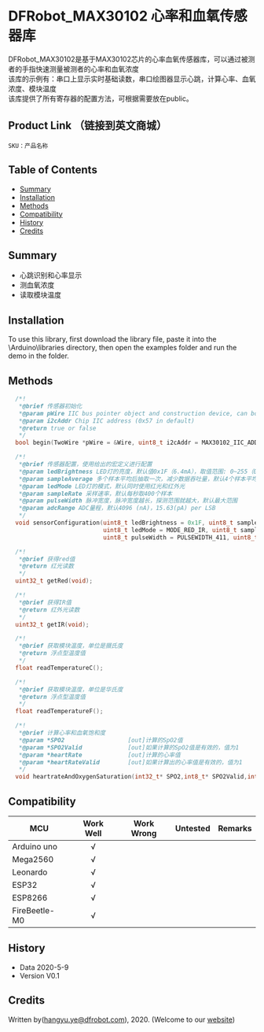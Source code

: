 # DFRobot_MAX30102 心率和血氧传感器库
DFRobot_MAX30102是基于MAX30102芯片的心率血氧传感器库，可以通过被测者的手指快速测量被测者的心率和血氧浓度<br>
该库的示例有：串口上显示实时基础读数，串口绘图器显示心跳，计算心率、血氧浓度、模块温度<br>
该库提供了所有寄存器的配置方法，可根据需要放在public。<br>

## Product Link （链接到英文商城）
    SKU：产品名称
   
## Table of Contents

* [Summary](#summary)
* [Installation](#installation)
* [Methods](#methods)
* [Compatibility](#compatibility)
* [History](#history)
* [Credits](#credits)

## Summary

* 心跳识别和心率显示 <br>
* 测血氧浓度 <br>
* 读取模块温度 <br>

## Installation

To use this library, first download the library file, paste it into the \Arduino\libraries directory, then open the examples folder and run the demo in the folder.

## Methods

```C++
  /*!
   *@brief 传感器初始化
   *@param pWire IIC bus pointer object and construction device, can both pass or not pass parameters (Wire in default)
   *@param i2cAddr Chip IIC address (0x57 in default)
   *@return true or false
   */
  bool begin(TwoWire *pWire = &Wire, uint8_t i2cAddr = MAX30102_IIC_ADDRESS);

  /*!
   *@brief 传感器配置，使用给出的宏定义进行配置
   *@param ledBrightness LED灯的亮度，默认值0x1F（6.4mA），取值范围: 0~255（0=Off ，255=50mA）
   *@param sampleAverage 多个样本平均后抽取一次，减少数据吞吐量，默认4个样本平均
   *@param ledMode LED灯的模式，默认同时使用红光和红外光
   *@param sampleRate 采样速率，默认每秒取400个样本
   *@param pulseWidth 脉冲宽度，脉冲宽度越长，探测范围就越大，默认最大范围
   *@param adcRange ADC量程，默认4096 (nA)，15.63(pA) per LSB
   */
  void sensorConfiguration(uint8_t ledBrightness = 0x1F, uint8_t sampleAverage = SAMPLEAVG_4, \
                           uint8_t ledMode = MODE_RED_IR, uint8_t sampleRate = SAMPLERATE_400, \
                           uint8_t pulseWidth = PULSEWIDTH_411, uint8_t adcRange = ADCRANGE_4096);

  /*!
   *@brief 获得red值
   *@return 红光读数
   */
  uint32_t getRed(void);

  /*!
   *@brief 获得IR值
   *@return 红外光读数
   */
  uint32_t getIR(void);

  /*!
   *@brief 获取模块温度，单位是摄氏度
   *@return 浮点型温度值
   */
  float readTemperatureC();

  /*!
   *@brief 获取模块温度，单位是华氏度
   *@return 浮点型温度值
   */
  float readTemperatureF();

  /*!
   *@brief 计算心率和血氧饱和度
   *@param *SPO2                  [out]计算的SpO2值
   *@param *SPO2Valid             [out]如果计算的SpO2值是有效的，值为1
   *@param *heartRate             [out]计算的心率值
   *@param *heartRateValid        [out]如果计算出的心率值是有效的，值为1
   */
  void heartrateAndOxygenSaturation(int32_t* SPO2,int8_t* SPO2Valid,int32_t* heartRate,int8_t* heartRateValid);

```

## Compatibility

MCU                | Work Well    | Work Wrong   | Untested    | Remarks
------------------ | :----------: | :----------: | :---------: | -----
Arduino uno        |      √       |              |             | 
Mega2560        |      √       |              |             | 
Leonardo        |      √       |              |             | 
ESP32        |      √       |              |             | 
ESP8266        |      √       |              |             | 
FireBeetle-M0        |      √       |              |             | 


## History

- Data 2020-5-9
- Version V0.1


## Credits

Written by(hangyu.ye@dfrobot.com), 2020. (Welcome to our [website](https://www.dfrobot.com/))


